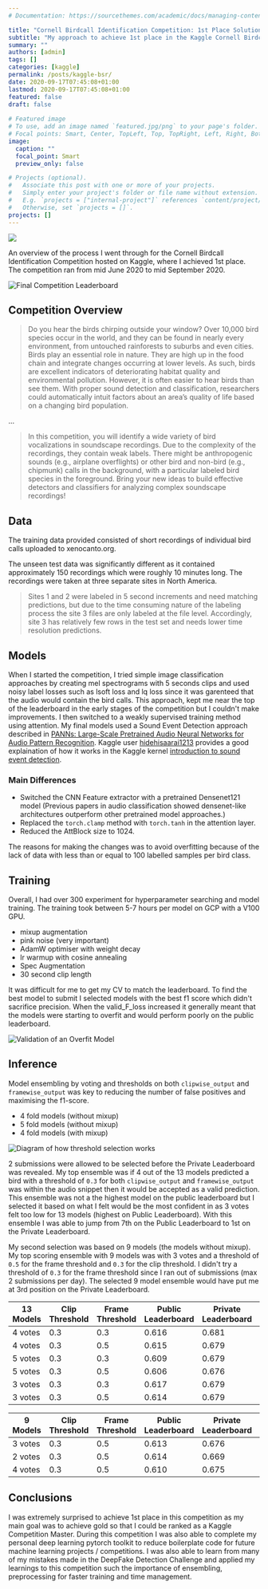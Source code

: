 ```yaml
---
# Documentation: https://sourcethemes.com/academic/docs/managing-content/

title: "Cornell Birdcall Identification Competition: 1st Place Solution"
subtitle: "My approach to achieve 1st place in the Kaggle Cornell Birdcall Identification Competition"
summary: ""
authors: [admin]
tags: []
categories: [kaggle]
permalink: /posts/kaggle-bsr/
date: 2020-09-17T07:45:08+01:00
lastmod: 2020-09-17T07:45:08+01:00
featured: false
draft: false
 
# Featured image
# To use, add an image named `featured.jpg/png` to your page's folder.
# Focal points: Smart, Center, TopLeft, Top, TopRight, Left, Right, BottomLeft, Bottom, BottomRight.
image:
  caption: ""
  focal_point: Smart
  preview_only: false

# Projects (optional).
#   Associate this post with one or more of your projects.
#   Simply enter your project's folder or file name without extension.
#   E.g. `projects = ["internal-project"]` references `content/project/deep-learning/index.md`.
#   Otherwise, set `projects = []`.
projects: []
---
```


![](/images/kaggle-bsr/featured.jpg)

An overview of the process I went through for the Cornell Birdcall Identification Competition hosted on Kaggle, where I achieved 1st place. The competition ran from mid June 2020 to mid September 2020.

<!-- {{< figure src="_posts/images/kaggle-bsr/imgs/results.JPG" title="Final Competition Leaderboard" >}} -->
![Final Competition Leaderboard](/images/kaggle-bsr/results.JPG)

## Competition Overview

> Do you hear the birds chirping outside your window? Over 10,000 bird species occur in the world, and they can be found in nearly every environment, from untouched rainforests to suburbs and even cities. Birds play an essential role in nature. They are high up in the food chain and integrate changes occurring at lower levels. As such, birds are excellent indicators of deteriorating habitat quality and environmental pollution. However, it is often easier to hear birds than see them. With proper sound detection and classification, researchers could automatically intuit factors about an area’s quality of life based on a changing bird population.

...

> In this competition, you will identify a wide variety of bird vocalizations in soundscape recordings. Due to the complexity of the recordings, they contain weak labels. There might be anthropogenic sounds (e.g., airplane overflights) or other bird and non-bird (e.g., chipmunk) calls in the background, with a particular labeled bird species in the foreground. Bring your new ideas to build effective detectors and classifiers for analyzing complex soundscape recordings!

## Data

The training data provided consisted of short recordings of individual bird calls uploaded to xenocanto.org.

The unseen test data was significantly different as it contained approximately 150 recordings which were roughly 10 minutes long. The recordings were taken at three separate sites in North America.

> Sites 1 and 2 were labeled in 5 second increments and need matching predictions, but due to the time consuming nature of the labeling process the site 3 files are only labeled at the file level. Accordingly, site 3 has relatively few rows in the test set and needs lower time resolution predictions.

## Models

When I started the competition, I tried simple image classification approaches by creating mel spectrograms with 5 seconds clips and used noisy label losses such as lsoft loss and lq loss since it was garenteed that the audio would contain the bird calls. This approach, kept me near the top of the leaderboard in the early stages of the competition but I couldn't make improvements.
I then switched to a weakly supervised training method using attention. My final models used a Sound Event Detection approach described in [PANNs: Large-Scale Pretrained Audio Neural Networks for Audio Pattern Recognition](https://arxiv.org/abs/1912.10211). Kaggle user [hidehisaarai1213](hidehisaarai1213) provides a good explaination of how it works in the Kaggle kernel [introduction to sound event detection](https://www.kaggle.com/hidehisaarai1213/introduction-to-sound-event-detection).

### Main Differences

- Switched the CNN Feature extractor with a pretrained Densenet121 model (Previous papers in audio classification showed densenet-like architectures outperform other pretrained model approaches.)
- Replaced the `torch.clamp` method with `torch.tanh` in the attention layer.
- Reduced the AttBlock size to 1024.

The reasons for making the changes was to avoid overfitting because of the lack of data with less than or equal to 100 labelled samples per bird class.

## Training

Overall, I had over 300 experiment for hyperparameter searching and model training. The training took between 5-7 hours per model on GCP with a V100 GPU.

- mixup augmentation
- pink noise (very important)
- AdamW optimiser with weight decay
- lr warmup with cosine annealing
- Spec Augmentation
- 30 second clip length

It was difficult for me to get my CV to match the leaderboard. To find the best model to submit I selected models with the best f1 score which didn't sacrifice precision. When the valid_F_loss increased it generally meant that the models were starting to overfit and would perform poorly on the public leaderboard.

<!-- {{< figure src="imgs/validation.JPG" title="Validation of an Overfit Model" lightbox="true" >}} -->

![Validation of an Overfit Model](/images/kaggle-bsr/validation.JPG)

## Inference

Model ensembling by voting and thresholds on both `clipwise_output` and `framewise_output` was key to reducing the number of false positives and maximising the f1-score.

- 4 fold models (without mixup)
- 5 fold models (without mixup)
- 4 fold models (with mixup)

<!-- {{< figure src="imgs/inference.jpg" title="Diagram of how threshold selection works" lightbox="true" >}} -->
![Diagram of how threshold selection works](/images/kaggle-bsr/inference.jpg)



2 submissions were allowed to be selected before the Private Leaderboard was revealed. My top ensemble was if 4 out of the 13 models predicted a bird with a threshold of `0.3` for both `clipwise_output` and `framewise_output` was within the audio snippet then it would be accepted as a valid prediction. This ensemble was not a the highest model on the public leaderboard but I selected it based on what I felt would be the most confident in as 3 votes felt too low for 13 models (highest on Public Leaderboard). With this ensemble I was able to jump from 7th on the Public Leaderboard to 1st on the Private Leaderboard.

My second selection was based on 9 models (the models without mixup). My top scoring ensemble with 9 models was with 3 votes and a threshold of `0.5` for the frame threshold and `0.3` for the clip threshold. I didn't try a threshold of `0.3` for the frame threshold since I ran out of submissions (max 2 submissions per day). The selected 9 model ensemble would have put me at 3rd position on the Private Leaderboard.

| **13 Models**        | Clip Threshold | Frame Threshold | Public Leaderboard | Private Leaderboard | Selected |
|---------|----------------|-----------------|--------------------|---------------------|----------|
| 4 votes | 0.3            | 0.3             | 0.616              | 0.681               | x        |
| 4 votes | 0.3            | 0.5             | 0.615              | 0.679               |         |
| 5 votes | 0.3            | 0.3             | 0.609              | 0.679               |         |
| 5 votes | 0.3            | 0.5             | 0.606              | 0.676               |         |
| 3 votes | 0.3            | 0.3             | 0.617              | 0.679               |         |
| 3 votes | 0.3            | 0.5             | 0.614              | 0.679               |         |

| **9 Models**        | Clip Threshold | Frame Threshold | Public Leaderboard | Private Leaderboard | Selected |
|---------|----------------|-----------------|--------------------|---------------------|----------|
| 3 votes | 0.3            | 0.5             | 0.613              | 0.676               | x        |
| 2 votes | 0.3            | 0.5             | 0.614              | 0.669               |         |
| 4 votes | 0.3            | 0.5             | 0.610              | 0.675               |         |

## Conclusions

I was extremely surprised to achieve 1st place in this competition as my main goal was to achieve gold so that I could be ranked as a Kaggle Competition Master. During this competition I was also able to complete my personal deep learning pytorch toolkit to reduce boilerplate code for future machine learning projects / competitions. I was also able to learn from many of my mistakes made in the DeepFake Detection Challenge and applied my learnings to this competition such the importance of ensembling, preprocessing for faster training and time management.

